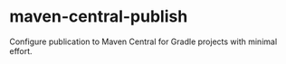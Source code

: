 # maven-central-publish
Configure publication to Maven Central for Gradle projects with minimal effort.
